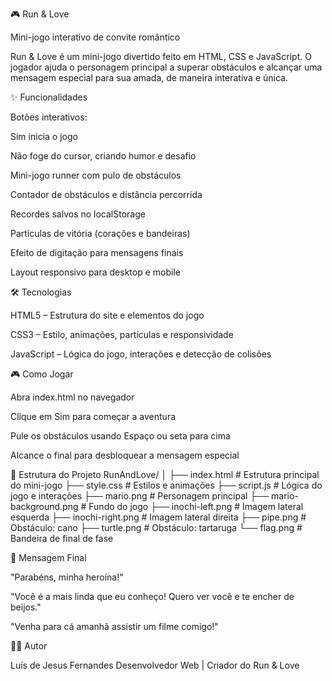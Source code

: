 🎮 Run & Love

Mini-jogo interativo de convite romântico

Run & Love é um mini-jogo divertido feito em HTML, CSS e JavaScript. O jogador ajuda o personagem principal a superar obstáculos e alcançar uma mensagem especial para sua amada, de maneira interativa e única.

✨ Funcionalidades

Botões interativos:

Sim inicia o jogo

Não foge do cursor, criando humor e desafio

Mini-jogo runner com pulo de obstáculos

Contador de obstáculos e distância percorrida

Recordes salvos no localStorage

Partículas de vitória (corações e bandeiras)

Efeito de digitação para mensagens finais

Layout responsivo para desktop e mobile

🛠 Tecnologias

HTML5 – Estrutura do site e elementos do jogo

CSS3 – Estilo, animações, partículas e responsividade

JavaScript – Lógica do jogo, interações e detecção de colisões

🎮 Como Jogar

Abra index.html no navegador

Clique em Sim para começar a aventura

Pule os obstáculos usando Espaço ou seta para cima

Alcance o final para desbloquear a mensagem especial

📂 Estrutura do Projeto
RunAndLove/
│
├── index.html           # Estrutura principal do mini-jogo
├── style.css            # Estilos e animações
├── script.js            # Lógica do jogo e interações
├── mario.png            # Personagem principal
├── mario-background.png # Fundo do jogo
├── inochi-left.png      # Imagem lateral esquerda
├── inochi-right.png     # Imagem lateral direita
├── pipe.png             # Obstáculo: cano
├── turtle.png           # Obstáculo: tartaruga
└── flag.png             # Bandeira de final de fase

💌 Mensagem Final

"Parabéns, minha heroína!"

"Você é a mais linda que eu conheço! Quero ver você e te encher de beijos."

"Venha para cá amanhã assistir um filme comigo!"

👨‍💻 Autor

Luís de Jesus Fernandes
Desenvolvedor Web | Criador do Run & Love
